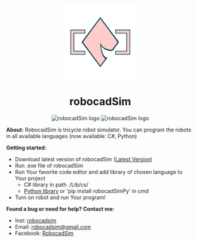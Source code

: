<p align="center">
  <a href="https://github.com/CrackAndDie/robocadSim/tree/robocadSim_v1.3">
    <img src="https://github.com/CrackAndDie/robocadSim/blob/master/res/Logo_4_alpha.png" alt="robocadSim logo" width="200" height="200">
  </a>
</p>
<h1 align="center">robocadSim</h1>
<p align="center">
  <img src="https://github.com/abranhe/programming-languages-logos/blob/master/src/python/python_512x512.png" alt="robocadSim logo" width="40" height="40">
  <img src="https://github.com/abranhe/programming-languages-logos/blob/master/src/csharp/csharp_512x512.png" alt="robocadSim logo" width="44" height="44">
</p>

**About:** RobocadSim is tricycle robot simulator. You can program the robots in all available languages (now available: C#, Python)  
  
**Getting started:**
  + Download latest version of robocadSim ([Latest Version](https://github.com/CrackAndDie/robocadSim/tree/robocadSim_v1.3))
  + Run .exe file of robocadSim 
  + Run Your favorite code editor and add library of chosen language to Your project
    + C# library in path ./Lib/cs/
    + [Python library](https://pypi.org/project/robocadSimPy/) or 'pip install robocadSimPy' in cmd
  + Turn on robot and run Your program!  
    
  **Found a bug or need for help? Contact me:**
  + Inst: [robocadsim](https://www.instagram.com/robocadsim/)
  + Email: robocadsim@gmail.com
  + Facebook: [RobocadSim](https://www.facebook.com/robocadsim/)

